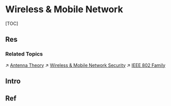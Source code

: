 # Wireless & Mobile Network

[TOC]



## Res
### Related Topics
↗ [Antenna Theory](../../../../Hardware%20&%20EE%20Related%20Theories/🍏%20Other%20EE%20Theories%20Related%20with%20CS/Antenna%20Theory.md)
↗ [Wireless & Mobile Network Security](../../../../../CyberSecurity/Network%20Security/Network%20Threats%20&%20Attacks/Link%20Layer%20(MAC%20Layer)%20Attacks/🛜%20Wireless%20&%20Mobile%20Network%20Security/Wireless%20&%20Mobile%20Network%20Security.md)
↗ [IEEE 802 Family](../../0x06%20Data%20Link%20Layer/Switched%20LAN/📢%20Broadcast%20Channels/IEEE%20802%20Family/IEEE%20802%20Family.md)



## Intro


## Ref

